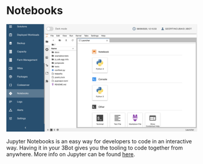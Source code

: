 # Notebooks

![](img/3bot_admin_notebooks.png)

Jupyter Notebooks is an easy way for developers to code in  an interactive way. Having it in your 3Bot gives you the tooling to code together from anywhere. 
More info on Jupyter can be found [here](https://jupyter.org).
